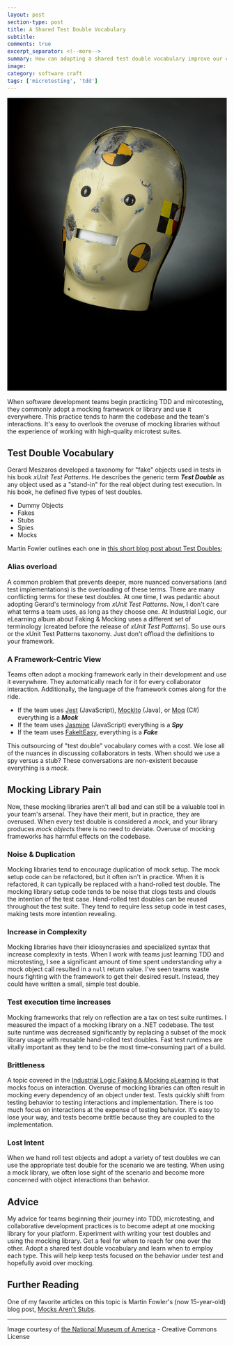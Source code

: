 ```yaml
---
layout: post
section-type: post
title: A Shared Test Double Vocabulary
subtitle: 
comments: true
excerpt_separator: <!--more-->
summary: How can adopting a shared test double vocabulary improve our code and our interactions?
image: 
category: software craft
tags: ['microtesting', 'tdd']
---
```


<img src='/img/crash-test-dummy.jpg' alt='crash test dummy head' class='img-responsive' />

When software development teams begin practicing TDD and mircotesting, they commonly adopt a mocking framework or library and use it everywhere. This practice tends to harm the codebase and the team's interactions. It's easy to overlook the overuse of mocking libraries without the experience of working with high-quality microtest suites. 

## Test Double Vocabulary
Gerard Meszaros developed a taxonomy for "fake" objects used in tests in his book _xUnit Test Patterns_. He describes the generic term **_Test Double_** as any object used as a "stand-in" for the real object during test execution. In his book, he defined five types of test doubles. 
- Dummy Objects
- Fakes
- Stubs
- Spies
- Mocks

Martin Fowler outlines each one in [this short blog post about Test Doubles](https://martinfowler.com/bliki/TestDouble.html);

### Alias overload
A common problem that prevents deeper, more nuanced conversations (and test implementations) is the overloading of these terms. There are many conflicting terms for these test doubles. At one time,  I was pedantic about adopting Gerard's terminology from _xUnit Test Patterns_. Now, I don't care what terms a team uses, as long as they choose one. At Industrial Logic, our eLearning album about Faking & Mocking uses a different set of terminology (created before the release of _xUnit Test Patterns_). So use ours or the xUnit Test Patterns taxonomy. Just don't offload the definitions to your framework.

### A Framework-Centric View
Teams often adopt a mocking framework early in their development and use it everywhere. They automatically reach for it for every collaborator interaction. Additionally, the language of the framework comes along for the ride.  
- If the team uses [Jest](https://jestjs.io/) (JavaScript), [Mockito](https://site.mockito.org/) (Java), or [Moq](https://github.com/moq/moq4) (C#) everything is a _**Mock**_
- If the team uses [Jasmine](https://jasmine.github.io/) (JavaScript) everything is a _**Spy**_
- If the team uses [FakeItEasy](https://fakeiteasy.github.io/), everything is a _**Fake**_

This outsourcing of "test double" vocabulary comes with a cost. We lose all of the nuances in discussing collaborators in tests. When should we use a spy versus a stub? These conversations are non-existent because everything is a _mock_.

## Mocking Library Pain

Now, these mocking libraries aren't all bad and can still be a valuable tool in your team's arsenal. They have their merit, but in practice, they are overused. When every test double is considered a _mock_, and your library produces _mock objects_ there is no need to deviate. Overuse of mocking frameworks has harmful effects on the codebase. 

### Noise & Duplication
Mocking libraries tend to encourage duplication of mock setup. The mock setup code can be refactored, but it often isn't in practice. When it is refactored, it can typically be replaced with a hand-rolled test double. The mocking library setup code tends to be noise that clogs tests and clouds the intention of the test case. Hand-rolled test doubles can be reused throughout the test suite. They tend to require less setup code in test cases, making tests more intention revealing.


### Increase in Complexity
Mocking libraries have their idiosyncrasies and specialized syntax that increase complexity in tests. When I work with teams just learning TDD and microtesting, I see a significant amount of time spent understanding why a mock object call resulted in a `null` return value. I've seen teams waste hours fighting with the framework to get their desired result. Instead, they could have written a small, simple test double. 

### Test execution time increases
 Mocking frameworks that rely on reflection are a tax on test suite runtimes. I measured the impact of a mocking library on a .NET codebase. The test suite runtime was decreased significantly by replacing a subset of the mock library usage with reusable hand-rolled test doubles. Fast test runtimes are vitally important as they tend to be the most time-consuming part of a build. 

### Brittleness
 A topic covered in the [Industrial Logic Faking & Mocking eLearning](https://elearning.industriallogic.com/gh/submit?Action=AlbumContentsAction&album=collaborations&devLanguage=java) is that mocks focus on interaction. Overuse of mocking libraries can often result in mocking every dependency of an object under test. Tests quickly shift from testing behavior to testing interactions and implementation. There is too much focus on interactions at the expense of testing behavior. It's easy to lose your way, and tests become brittle because they are coupled to the implementation.

### Lost Intent 
When we hand roll test objects and adopt a variety of test doubles we can use the appropriate test double for the scenario we are testing. When using a mock library, we often lose sight of the scenario and become more concerned with object interactions than behavior. 

## Advice
My advice for teams beginning their journey into TDD, microtesting, and collaborative development practices is to become adept at one mocking library for your platform. Experiment with writing your test doubles and using the mocking library. Get a feel for when to reach for one over the other. Adopt a shared test double vocabulary and learn when to employ each type. This will help keep tests focused on the behavior under test and hopefully avoid over mocking.

## Further Reading
One of my favorite articles on this topic is Martin Fowler's (now 15-year-old) blog post, [Mocks Aren't Stubs](https://martinfowler.com/articles/mocksArentStubs.html).

---
Image courtesy of [the National Museum of America](https://www.flickr.com/photos/nationalmuseumofamericanhistory/4796780409) - Creative Commons License